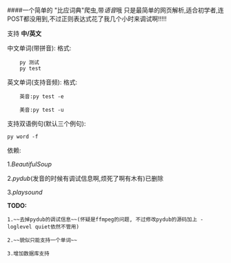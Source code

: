 
####一个简单的 "比应词典"爬虫,带*语音*哦 只是最简单的网页解析,适合初学者,连POST都没用到,不过正则表达式花了我几个小时来调试啊!!!!!

支持 **中/英文**

中文单词(带拼音):
格式:
    
        py 测试
        py test
    
英文单词(支持音频):
格式:
    
        英音:py test -e
        
        美音:py test -u
       
支持双语例句(默认三个例句):

	py word -f 
	
    
依赖:

1.*BeautifulSoup*

2.*pydub*(发音的时候有调试信息啊,烦死了啊有木有)已删除

3.*playsound*

**TODO:**

    1.~~去掉pydub的调试信息~~(怀疑是ffmpeg的问题, 不过修改pydub的源码加上 -loglevel quiet依然不管用)
    
    2.~~貌似只能支持一个单词~~
    
    3.增加数据库支持
    

